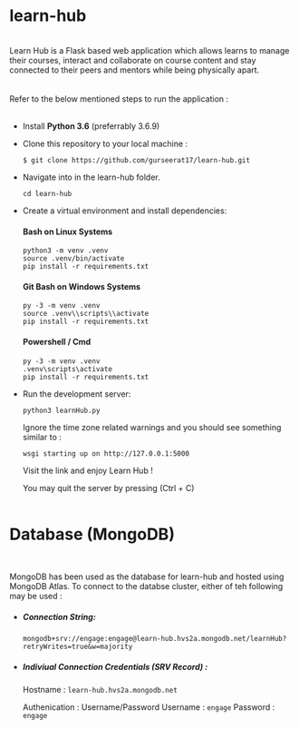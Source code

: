 # learn-hub
<br />
Learn Hub is a Flask based web application which allows learns to manage their courses, interact and collaborate on course content and stay connected to their peers and mentors while being physically apart.
<br /><br /><br />
Refer to the below mentioned steps to run the application :
<br /> <br />

* Install **Python 3.6** (preferrably 3.6.9)

* Clone this repository to your local machine : 
  ```
  $ git clone https://github.com/gurseerat17/learn-hub.git
  ```
* Navigate into in the learn-hub folder. 
  ```
  cd learn-hub
  ```
* Create a virtual environment and install dependencies:
  #### Bash on Linux Systems
  ```
  python3 -m venv .venv
  source .venv/bin/activate
  pip install -r requirements.txt
  ```
  #### Git Bash on Windows Systems
  ```
  py -3 -m venv .venv
  source .venv\\scripts\\activate
  pip install -r requirements.txt
  ```
  #### Powershell / Cmd
  ```
  py -3 -m venv .venv
  .venv\scripts\activate
  pip install -r requirements.txt
  ```
* Run the development server:
  ```
  python3 learnHub.py
  ```
  Ignore the time zone related warnings and you should see something similar to :
  ```
  wsgi starting up on http://127.0.0.1:5000
  ```
  Visit the link and enjoy Learn Hub !

  You may quit the server by pressing (Ctrl + C)
<br /><br />
# Database (MongoDB)
<br />

MongoDB has been used as the database for learn-hub and hosted using MongoDB Atlas. To connect to the databse cluster, either of teh following may be used :

* ##### Connection String:
  `
  mongodb+srv://engage:engage@learn-hub.hvs2a.mongodb.net/learnHub?retryWrites=true&w=majority
  `

* ##### Indiviual Connection Credentials (SRV Record) : 
  
  Hostname : `learn-hub.hvs2a.mongodb.net`

  Authenication : Username/Password
  Username : `engage`
  Password : `engage`
  
